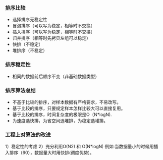 ### 排序比较
- 选择排序无稳定性
- 冒泡排序（可以写为稳定，相等时不交换）
- 插入排序（可以写为稳定，相等时不交换）
- 归并排序（相等时先拷贝左组可以稳定）
- 快排（不稳定）
- 堆排序（不稳定）
### 排序稳定性
- 相同的数据前后顺序不变（非基础数据类型）

### 排序算法总结
- 不基于比较的排序，对样本数据有严格要求，不易改写。
- 基于比较的排序，只要规定样本怎样比较大可以直接复用。
- 基于比较的排序，时间复杂度的极限是O（N*logN).
- 为速度选快排，为省空间选堆排，为稳定选堆排。
### 工程上对算法的改进
1）稳定性的考虑
2）充分利用O(N2) 和 O(N*logN)
例如:当数据量小的时候用插入排序（60），数据量大时用快排(调度优势)。